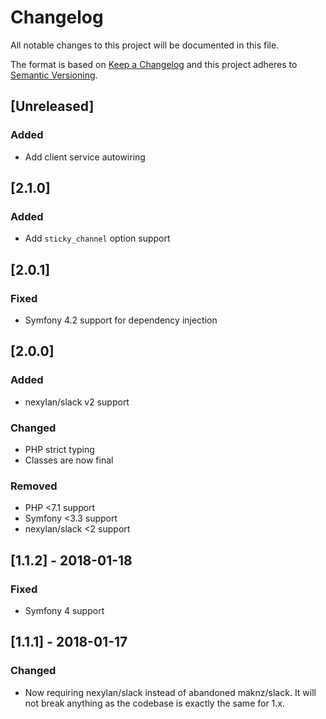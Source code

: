 # Changelog
All notable changes to this project will be documented in this file.

The format is based on [Keep a Changelog](http://keepachangelog.com/en/1.0.0/)
and this project adheres to [Semantic Versioning](http://semver.org/spec/v2.0.0.html).

## [Unreleased]
### Added
- Add client service autowiring

## [2.1.0]
### Added
- Add `sticky_channel` option support

## [2.0.1]
### Fixed
- Symfony 4.2 support for dependency injection

## [2.0.0]
### Added
- nexylan/slack v2 support

### Changed
- PHP strict typing
- Classes are now final

### Removed
- PHP <7.1 support
- Symfony <3.3 support
- nexylan/slack <2 support

## [1.1.2] - 2018-01-18
### Fixed
- Symfony 4 support

## [1.1.1] - 2018-01-17
### Changed
- Now requiring nexylan/slack instead of abandoned maknz/slack.
It will not break anything as the codebase is exactly the same for 1.x.
